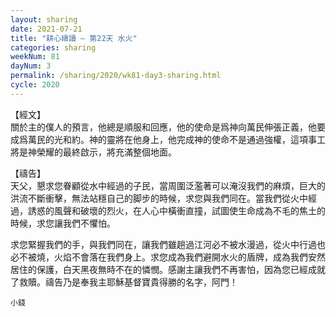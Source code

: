 ```yaml
---
layout: sharing
date: 2021-07-21
title: "耕心禱讀 – 第22天 水火"
categories: sharing
weekNum: 81
dayNum: 3
permalink: /sharing/2020/wk81-day3-sharing.html
cycle: 2020
---
```


【經文】  
關於主的僕人的預言，他總是順服和回應，他的使命是爲神向萬民伸張正義，他要成爲萬民的光和約。神的靈將在他身上，他完成神的使命不是通過強權，這項事工將是神榮耀的最終啟示，將充滿整個地面。

【禱告】  
天父，懇求您眷顧從水中經過的子民，當周圍泛濫著可以淹沒我們的麻煩，巨大的洪流不斷衝擊，無法站穩自己的脚步的時候，求您與我們同在。當我們從火中經過，誘惑的風聲和破壞的烈火，在人心中橫衝直撞，試圖使生命成為不毛的焦土的時候，求您讓我們不懼怕。

求您緊握我們的手，與我們同在，讓我們雖趟過江河必不被水漫過，從火中行過也必不被燒，火焰不會落在我們身上。求您成為我們避開水火的盾牌，成為我們安然居住的保護，白天黑夜無時不在的憐憫。感謝主讓我們不再害怕，因為您已經成就了救贖。禱告乃是奉我主耶穌基督寶貴得勝的名字，阿門！

`小錢`
